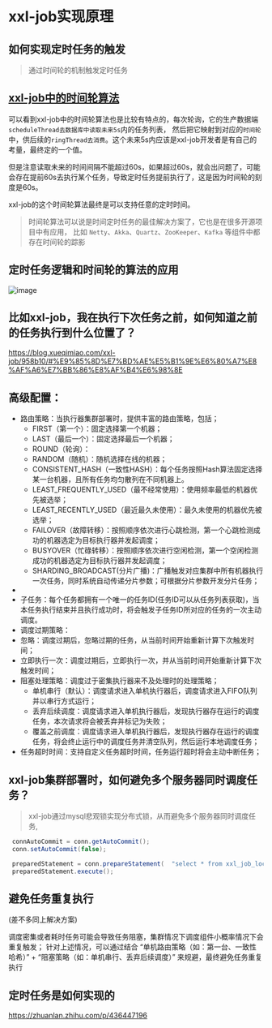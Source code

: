 
# xxl-job实现原理

## 如何实现定时任务的触发
> 通过时间轮的机制触发定时任务

## [xxl-job中的时间轮算法](99、中间件场景算法/001、时间轮.md)

可以看到xxl-job中的时间轮算法也是比较有特点的，每次轮询，它的生产数据端`scheduleThread去数据库中读取未来5s`内的任务列表，
然后把它映射到对应的`时间轮`中，供后续的`ringThread去消费`。这个未来5s内应该是xxl-job开发者是有自己的考量，最终定的一个值。

但是注意读取未来的时间间隔不能超过60s，如果超过60s，就会出问题了，可能会存在提前60s去执行某个任务，导致定时任务提前执行了，这是因为时间轮的刻度是60s。

xxl-job的这个时间轮算法最终是可以支持任意的定时时间。

> 时间轮算法可以说是时间定时任务的最佳解决方案了，它也是在很多开源项目中有应用，
> 比如 `Netty`、`Akka`、`Quartz`、`ZooKeeper`、`Kafka` 等组件中都存在时间轮的踪影

## 定时任务逻辑和时间轮的算法的应用
![image](https://github.com/hi-mamba/middleware-learning/assets/7867225/4f806ab4-9a49-47f5-928a-ef81958c2835)


## 比如xxl-job，我在执行下次任务之前，如何知道之前的任务执行到什么位置了？

<https://blog.xueqimiao.com/xxl-job/958b10/#%E9%85%8D%E7%BD%AE%E5%B1%9E%E6%80%A7%E8%AF%A6%E7%BB%86%E8%AF%B4%E6%98%8E>
## 高级配置：
- 路由策略：当执行器集群部署时，提供丰富的路由策略，包括；
  - FIRST（第一个）：固定选择第一个机器； 
  - LAST（最后一个）：固定选择最后一个机器；  
  - ROUND（轮询）：
  - RANDOM（随机）：随机选择在线的机器； 
  - CONSISTENT_HASH（一致性HASH）：每个任务按照Hash算法固定选择某一台机器，且所有任务均匀散列在不同机器上。 
  - LEAST_FREQUENTLY_USED（最不经常使用）：使用频率最低的机器优先被选举； 
  - LEAST_RECENTLY_USED（最近最久未使用）：最久未使用的机器优先被选举； 
  - FAILOVER（故障转移）：按照顺序依次进行心跳检测，第一个心跳检测成功的机器选定为目标执行器并发起调度； 
  - BUSYOVER（忙碌转移）：按照顺序依次进行空闲检测，第一个空闲检测成功的机器选定为目标执行器并发起调度； 
  - SHARDING_BROADCAST(分片广播)：广播触发对应集群中所有机器执行一次任务，同时系统自动传递分片参数；可根据分片参数开发分片任务； 
- 
- 子任务：每个任务都拥有一个唯一的任务ID(任务ID可以从任务列表获取)，当本任务执行结束并且执行成功时，将会触发子任务ID所对应的任务的一次主动调度。 
- 调度过期策略：
- 忽略：调度过期后，忽略过期的任务，从当前时间开始重新计算下次触发时间；
- 立即执行一次：调度过期后，立即执行一次，并从当前时间开始重新计算下次触发时间；
- 阻塞处理策略：调度过于密集执行器来不及处理时的处理策略；
  - 单机串行（默认）：调度请求进入单机执行器后，调度请求进入FIFO队列并以串行方式运行；
  - 丢弃后续调度：调度请求进入单机执行器后，发现执行器存在运行的调度任务，本次请求将会被丢弃并标记为失败；
  - 覆盖之前调度：调度请求进入单机执行器后，发现执行器存在运行的调度任务，将会终止运行中的调度任务并清空队列，然后运行本地调度任务；
- 任务超时时间：支持自定义任务超时时间，任务运行超时将会主动中断任务；

## xxl-job集群部署时，如何避免多个服务器同时调度任务？
> xxl-job通过mysql悲观锁实现分布式锁，从而避免多个服务器同时调度任务,
```java
 connAutoCommit = conn.getAutoCommit();
 conn.setAutoCommit(false);

 preparedStatement = conn.prepareStatement(  "select * from xxl_job_lock where lock_name = 'schedule_lock' for update" );
 preparedStatement.execute();
```

 ## 避免任务重复执行
(差不多同上解决方案)

调度密集或者耗时任务可能会导致任务阻塞，集群情况下调度组件小概率情况下会重复触发；
针对上述情况，可以通过结合 “单机路由策略（如：第一台、一致性哈希）” + “阻塞策略（如：单机串行、丢弃后续调度）” 来规避，最终避免任务重复执行


## 定时任务是如何实现的
<https://zhuanlan.zhihu.com/p/436447196>



